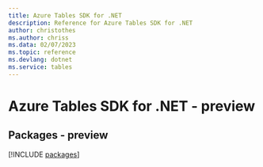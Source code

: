 ```yaml
---
title: Azure Tables SDK for .NET
description: Reference for Azure Tables SDK for .NET
author: christothes
ms.author: chriss
ms.data: 02/07/2023
ms.topic: reference
ms.devlang: dotnet
ms.service: tables
---
```

# Azure Tables SDK for .NET - preview
## Packages - preview
[!INCLUDE [packages](tables-index.md)]
